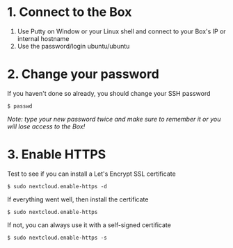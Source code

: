 # 1. Connect to the Box

1. Use Putty on Window or your Linux shell and connect to your Box's IP or internal hostname
1. Use the password/login ubuntu/ubuntu

# 2. Change your password

If you haven't done so already, you should change your SSH password

`$ passwd`

*Note: type your new password twice and make sure to remember it or you will lose access to the Box!*

# 3. Enable HTTPS

Test to see if you can install a Let's Encrypt SSL certificate

`$ sudo nextcloud.enable-https -d`

If everything went well, then install the certificate

`$ sudo nextcloud.enable-https`

If not, you can always use it with a self-signed certificate

`$ sudo nextcloud.enable-https -s`